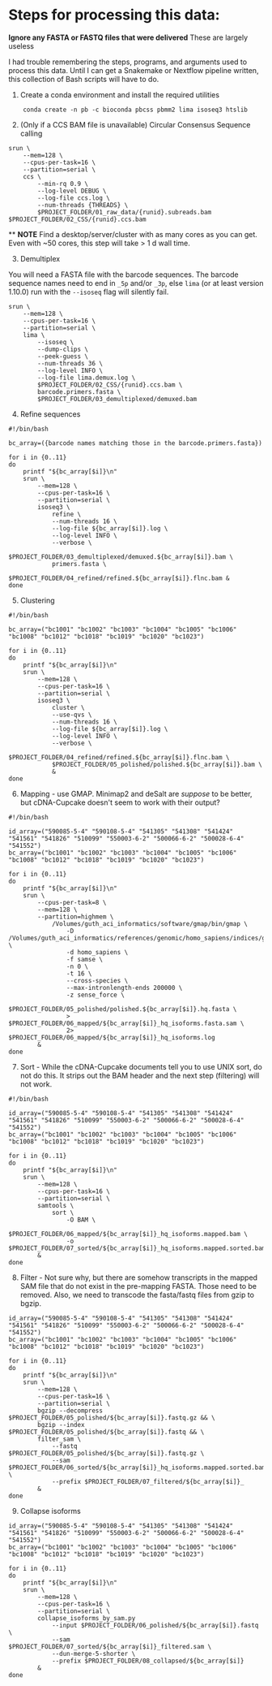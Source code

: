 # Steps for processing this data:

**Ignore any FASTA or FASTQ files that were delivered**  These are largely useless

I had trouble remembering the steps, programs, and arguments used to
process this data.  Until I can get a Snakemake or Nextflow pipeline written,
this collection of Bash scripts will have to do.

1. Create a conda environment and install the required utilities

```
    conda create -n pb -c bioconda pbcss pbmm2 lima isoseq3 htslib
```
2. (Only if a CCS BAM file is unavailable) Circular Consensus Sequence calling

```
srun \
    --mem=128 \
    --cpus-per-task=16 \
    --partition=serial \
    ccs \
        --min-rq 0.9 \
        --log-level DEBUG \
        --log-file ccs.log \
        --num-threads {THREADS} \
        $PROJECT_FOLDER/01_raw_data/{runid}.subreads.bam $PROJECT_FOLDER/02_CSS/{runid}.ccs.bam
```
** **NOTE** Find a desktop/server/cluster with as many cores as you can get.
Even with ~50 cores, this step will take > 1 d wall time.

3. Demultiplex

You will need a FASTA file with the barcode sequences.  The barcode sequence
names need to end in `_5p` and/or `_3p`, else `lima` (or at least version 
1.10.0) run with the `--isoseq` flag will silently fail.

```
srun \
    --mem=128 \
    --cpus-per-task=16 \
    --partition=serial \
    lima \
        --isoseq \
        --dump-clips \
        --peek-guess \
        --num-threads 36 \
        --log-level INFO \
        --log-file lima.demux.log \
        $PROJECT_FOLDER/02_CSS/{runid}.ccs.bam \
        barcode.primers.fasta \
        $PROJECT_FOLDER/03_demultiplexed/demuxed.bam
```

4. Refine sequences

```
#!/bin/bash

bc_array=({barcode names matching those in the barcode.primers.fasta})

for i in {0..11}
do
    printf "${bc_array[$i]}\n"
    srun \
        --mem=128 \
        --cpus-per-task=16 \
        --partition=serial \
        isoseq3 \
            refine \
            --num-threads 16 \
            --log-file ${bc_array[$i]}.log \
            --log-level INFO \
            --verbose \
            $PROJECT_FOLDER/03_demultiplexed/demuxed.${bc_array[$i]}.bam \
            primers.fasta \
            $PROJECT_FOLDER/04_refined/refined.${bc_array[$i]}.flnc.bam &
done
```

5. Clustering

```
#!/bin/bash

bc_array=("bc1001" "bc1002" "bc1003" "bc1004" "bc1005" "bc1006" "bc1008" "bc1012" "bc1018" "bc1019" "bc1020" "bc1023")

for i in {0..11}
do
    printf "${bc_array[$i]}\n"
    srun \
        --mem=128 \
        --cpus-per-task=16 \
        --partition=serial \
        isoseq3 \
            cluster \
            --use-qvs \
            --num-threads 16 \
            --log-file ${bc_array[$i]}.log \
            --log-level INFO \
            --verbose \
            $PROJECT_FOLDER/04_refined/refined.${bc_array[$i]}.flnc.bam \
            $PROJECT_FOLDER/05_polished/polished.${bc_array[$i]}.bam \
            &
done
```

6. Mapping - use GMAP.  Minimap2 and deSalt are *suppose* to be better, but cDNA-Cupcake doesn't seem to work with their output?

```
#!/bin/bash

id_array=("590085-5-4" "590108-5-4" "541305" "541308" "541424" "541561" "541826" "510099" "550003-6-2" "500066-6-2" "500028-6-4" "541552")
bc_array=("bc1001" "bc1002" "bc1003" "bc1004" "bc1005" "bc1006" "bc1008" "bc1012" "bc1018" "bc1019" "bc1020" "bc1023")

for i in {0..11}
do
    printf "${bc_array[$i]}\n"
    srun \
        --cpus-per-task=8 \
        --mem=128 \
        --partition=highmem \
            /Volumes/guth_aci_informatics/software/gmap/bin/gmap \
                -D /Volumes/guth_aci_informatics/references/genomic/homo_sapiens/indices/gmap/gencode_v32/homo_sapiens/ \
                -d homo_sapiens \
                -f samse \
                -n 0 \
                -t 16 \
                --cross-species \
                --max-intronlength-ends 200000 \
                -z sense_force \
                $PROJECT_FOLDER/05_polished/polished.${bc_array[$i]}.hq.fasta \
                > $PROJECT_FOLDER/06_mapped/${bc_array[$i]}_hq_isoforms.fasta.sam \
                2> $PROJECT_FOLDER/06_mapped/${bc_array[$i]}_hq_isoforms.log
        &
done
```

7. Sort - While the cDNA-Cupcake documents tell you to use UNIX sort, do not do this.  It strips out the BAM header and the next step (filtering) will not work.

```
#!/bin/bash

id_array=("590085-5-4" "590108-5-4" "541305" "541308" "541424" "541561" "541826" "510099" "550003-6-2" "500066-6-2" "500028-6-4" "541552")
bc_array=("bc1001" "bc1002" "bc1003" "bc1004" "bc1005" "bc1006" "bc1008" "bc1012" "bc1018" "bc1019" "bc1020" "bc1023")

for i in {0..11}
do
    printf "${bc_array[$i]}\n"
    srun \
        --mem=128 \
        --cpus-per-task=16 \
        --partition=serial \
        samtools \
            sort \
                -O BAM \
                $PROJECT_FOLDER/06_mapped/${bc_array[$i]}_hq_isoforms.mapped.bam \
                -o $PROJECT_FOLDER/07_sorted/${bc_array[$i]}_hq_isoforms.mapped.sorted.bam
        &
done
```

8. Filter - Not sure why, but there are somehow transcripts in the mapped SAM 
file that do not exist in the pre-mapping FASTA.  Those need to be removed.
Also, we need to transcode the fasta/fastq files from gzip to bgzip.

```
id_array=("590085-5-4" "590108-5-4" "541305" "541308" "541424" "541561" "541826" "510099" "550003-6-2" "500066-6-2" "500028-6-4" "541552")
bc_array=("bc1001" "bc1002" "bc1003" "bc1004" "bc1005" "bc1006" "bc1008" "bc1012" "bc1018" "bc1019" "bc1020" "bc1023")

for i in {0..11}
do
    printf "${bc_array[$i]}\n"
    srun \
        --mem=128 \
        --cpus-per-task=16 \
        --partition=serial \
        bgzip --decompress $PROJECT_FOLDER/05_polished/${bc_array[$i]}.fastq.gz && \
        bgzip --index $PROJECT_FOLDER/05_polished/${bc_array[$i]}.fastq && \
        filter_sam \
            --fastq $PROJECT_FOLDER/05_polished/${bc_array[$i]}.fastq.gz \
            --sam $PROJECT_FOLDER/06_sorted/${bc_array[$i]}_hq_isoforms.mapped.sorted.bam \
            --prefix $PROJECT_FOLDER/07_filtered/${bc_array[$i]}_
        &
done
```

9. Collapse isoforms

```
id_array=("590085-5-4" "590108-5-4" "541305" "541308" "541424" "541561" "541826" "510099" "550003-6-2" "500066-6-2" "500028-6-4" "541552")
bc_array=("bc1001" "bc1002" "bc1003" "bc1004" "bc1005" "bc1006" "bc1008" "bc1012" "bc1018" "bc1019" "bc1020" "bc1023")

for i in {0..11}
do
    printf "${bc_array[$i]}\n"
    srun \
        --mem=128 \
        --cpus-per-task=16 \
        --partition=serial \
        collapse_isoforms_by_sam.py 
            --input $PROJECT_FOLDER/06_polished/${bc_array[$i]}.fastq \
            --sam $PROJECT_FOLDER/07_sorted/${bc_array[$i]}_filtered.sam \
            --dun-merge-5-shorter \
            --prefix $PROJECT_FOLDER/08_collapsed/${bc_array[$i]}
        &
done
```